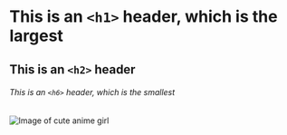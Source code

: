 # This is an `<h1>` header, which is the largest

## This is an `<h2>` header

###### This is an `<h6>` header, which is the smallest
![Image of cute anime girl](https://wallpapercave.com/wp/wp5922165.jpg)

